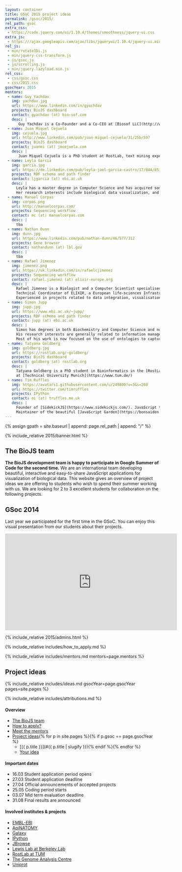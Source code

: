 ```yaml
---
layout: container
title: GSoC 2015 project ideas
permalink: /gsoc/2015/
rel_path: gsoc
extra_css: 
 - https://code.jquery.com/ui/1.10.4/themes/smoothness/jquery-ui.css
extra_js:
 - https:///ajax.googleapis.com/ajax/libs/jqueryui/1.10.4/jquery-ui.min.js
rel_js:
 - min/rotate3Di.js
 - min/jquery-css-transform.js
 - js/gsoc.js
 - js/scrolling.js
 - min/jquery.lazyload.min.js
rel_css:
 - css/gsoc.css
 - css/2015.css
gsocYear: 2015
mentors: 
 - name: Guy Yachdav
   img: yachdav.jpg
   url: https://www.linkedin.com/in/gyachdav
   projects: BioJS dashboard
   contact: gyachdav (at) bio-sof.com
   desc: |
      Guy Yachdav is a Co-Founder and a Co-CEO at [Biosof LLC](http://www.bio-sof.com/).
 - name: Juan Miquel Cejuela
   img: cejuela.jpg
   url: http://www.linkedin.com/pub/juan-miguel-cejuela/31/25b/597
   projects: BioJS dashboard
   contact: juanmi (at) jmcejuela.com
   desc: |
      Juan Miquel Cejuela is a PhD student at RostLab, text mining expert and functional programming languages enthusiast. He is also the creator of [tagtog.net](http://tagtogn.net)
 - name: Leyla Garcia
   img: garcia.jpg
   url: https://de.linkedin.com/pub/leyla-jael-garcia-castro/17/84A/853
   projects: RDF schema and path finder
   contact: ljgarcia (at) ebi.ac.uk
   desc: |
     Leyla has a master degree in Computer Science and has acquired some basic knowledge in Bioinformatics due to her job as a Web & Data Integration Developer in the UniProt group at EMBL-EBI.
     Her research interests include biological data visualization, and data integration. She has also participated in projects related to Link Open Data, and worked previously as a Computer Science lecturer. 
 - name: Manuel Corpas
   img: corpas.png
   url: http://manuelcorpas.com/
   projects: Sequencing workflow
   contact: mc (at) manuelcorpas.com
   desc: |
     tba
 - name: Nathan Dunn
   img: dunn.jpg
   url: https://www.linkedin.com/pub/nathan-dunn/46/577/312
   projects: Gene browser
   contact: nathandunn (at) lbl.gov
   desc: |
     tba
 - name: Rafael Jimenez
   img: jimenez.png
   url: https://uk.linkedin.com/in/rafaelcjimenez
   projects: Sequencing workflow
   contact: rafael.jimenez (at) elixir-europe.org
   desc: |
     Rafael Jimenez is a Biologist and a Computer Scientist specialised in Bioinformatics services.
     Technical Coordinator of ELIXIR, a European life-sciences Infrastructure for biological Information.
     Experienced in projects related to data integration, visualisation, best practices and reusability. 
 - name: Simon Jupp
   img: jupp.jpg
   url: https://www.ebi.ac.uk/~jupp/
   projects: RDF schema and path finder
   contact: jupp (at) ebi.ac.uk
   desc: |
     Simon has degrees in both Biochemistry and Computer Science and now work somewhere between both disciplines.
     His research interests are generally related to information management, but more specifically, using computers to improve the way we capture, manage and share knowledge about biology.
     Most of his work is now focused on the use of ontologies to capture knowledge in some computationally useful form.
 - name: Tatyana Goldberg
   img: goldberg.jpg
   url: https://rostlab.org/~goldberg/
   projects: BioJS dashboard
   contact: goldberg (at) rostlab.org
   desc: |
     Tatyana Goldberg is a PhD student in Bioinformatics in the [RostLab](https://rostlab.org)
     at [Technical University Munich](https://www.tum.de/)  
 - name: Tim Ruffles
   img: https://avatars1.githubusercontent.com/u/249800?v=3&s=260
   url: https://twitter.com/timruffles
   projects: IPython
   contact: oi (at) truffles.me.uk
   desc: |
     Founder of [SidekickJS](https://www.sidekickjs.com/). JavaScript trainer and instructor for Angular, D3, Node and Backbone.
     Maintainer of the beautiful [JavaScript Garden](https://bonsaiden.github.io/JavaScript-Garden/)
---
```


{% assign gpath = site.baseurl | append: page.rel_path | append: "/" %}

<div markdown="1" class="col-md-9">

{% include_relative 2015/banner.html %}

## The BioJS team

__The BioJS development team is happy to participate in Google Summer of Code for the second time.__ We are an international team developing beautiful, interactive and easy-to-share JavaScript applications for visualization of biological data. This website gives an overview of project ideas we are offering to students who wish to spend their summer working with us. We are looking for 2 to 3 excellent students for collaboration on the following projects.

## GSoc 2014

Last year we participated for the first time in the GSoC.
You can enjoy this visual presentation from our students about their projects.

<iframe width="560" height="315" src="https://www.youtube.com/embed/SkMKuj-Q0YI" frameborder="0" allowfullscreen style="margin: 0 auto; display: block"></iframe>  

{% include_relative 2015/admins.html %}

{% include_relative includes/how_to_apply.md %}

{% include_relative includes/mentors.md mentors=page.mentors %}

## Project ideas

<div id="div-project-ideas" markdown="1">

{% include_relative includes/ideas.md gsocYear=page.gsocYear pages=site.pages %}
</div>

{% include_relative includes/attributions.md %}

</div>
<div class="col-md-3" markdown="1" id="apply-right-sidebar">

#### Overview

* [The BioJS team](#the-biojs-team)
* [How to apply?](#students-how-to-apply)
* [Meet the mentors](#meet-the-mentors)
* [Project ideas](#project-ideas){% for p in site.pages %}{% if p.gsoc == page.gsocYear %}
  - [{{ p.title }}](#{{ p.title | slugify }}){% endif %}{% endfor %}
  - [Your idea](#your-idea)

#### Important dates

* 16.03 Student application period opens
* 27.03 Student application deadline
* 27.04 Official announcements of accepted projects
* 25.05 Coding period starts
* 03.07 Mid term evaluation deadline
* 31.08 Final results are announced

#### Involved institutes & projects

* [EMBL-EBI](https://www.ebi.ac.uk/Tools/biojs/registry/)
* [ApiNATOMY](http://apinatomy.org/)
* [Galaxy](http://galaxyproject.org/)
* [IPython](http://ipython.org/)
* [JBrowse](http://jbrowse.org/)
* [Lewis Lab at Berkeley Lab](http://www.lbl.gov/lsd/People_&_Organization/Scientific_Staff_Directory/Lewis_Lab.html)
* [RostLab at TUM](https://www.rostlab.org)
* [The Genome Analysis Centre](http://www.tgac.ac.uk/bioinformatics/)
* [Uniprot](http://www.uniprot.org/)


<!-- load the images lazily -->
<script type="text/javascript">
// load all images after 300 milliseconds to enable fast page loading time and html rendering
// note: lazy loading per se is a bit ugly with the scrollbar
document.addEventListener("DOMContentLoaded", function() {
	$("img.lazy").lazyload({
        event : "sporty"
	});
 	var timeout = setTimeout(function() {
        $("img.lazy").trigger("sporty")
    }, 300);
});
</script>
